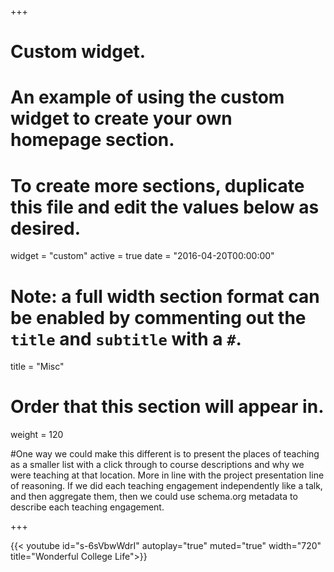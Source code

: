 +++
# Custom widget.
# An example of using the custom widget to create your own homepage section.
# To create more sections, duplicate this file and edit the values below as desired.
widget = "custom"
active = true
date = "2016-04-20T00:00:00"

# Note: a full width section format can be enabled by commenting out the `title` and `subtitle` with a `#`.
title = "Misc"

# Order that this section will appear in.
weight = 120

#One way we could make this different is to present the places of teaching as a smaller list with a click through to course descriptions and why we were teaching at that location. More in line with the project presentation line of reasoning. If we did each teaching engagement independently like a talk, and then aggregate them, then we could use schema.org metadata to describe each teaching engagement.

+++

{{< youtube id="s-6sVbwWdrI" autoplay="true" muted="true" width="720" title="Wonderful College Life">}}

<!-- 3D globe -->

<script type="text/javascript" src="//rf.revolvermaps.com/0/0/6.js?i=5j9hy2nqa4u&amp;m=0&amp;c=0006ff&amp;cr1=ff0000&amp;f=georgia&amp;l=0" async="async"></script>

